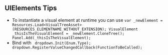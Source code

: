 ## UIElements Tips
- To instantiate a visual element at runtime you can use 
`var _newElement = Resources.Load<VisualTreeAsset>(RESOURCES_ELEMENTNAME_WITHOUT_EXTENSION);
 VisualElement _thisIsTheVisualElement = _newElement.CloneTree();
 Panel.Add(_thisIsTheVisualElement);
 `
- Bind with
` dropdown.Init(Enum.Type);  
  dropdown.RegisterValueChangedCallback(FunctionToBeCalled);`